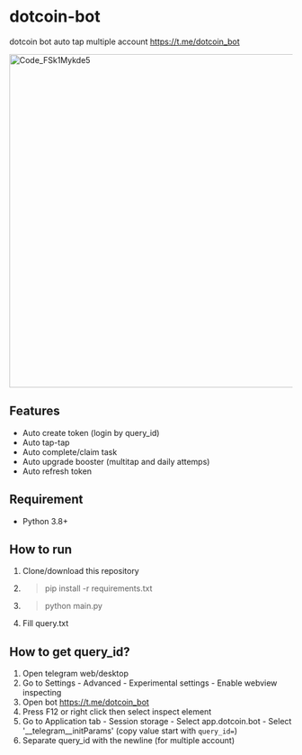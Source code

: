 # dotcoin-bot

dotcoin bot auto tap multiple account https://t.me/dotcoin_bot

<img width="592" alt="Code_FSk1Mykde5" src="https://github.com/user-attachments/assets/bcdda8ef-d035-429e-9c40-b73698faf92d">

## Features
- Auto create token (login by query_id)
- Auto tap-tap
- Auto complete/claim task
- Auto upgrade booster (multitap and daily attemps)
- Auto refresh token

## Requirement
- Python 3.8+

## How to run
1. Clone/download this repository
2. > pip install -r requirements.txt
3. > python main.py
4. Fill query.txt

## How to get query_id?
1. Open telegram web/desktop
2. Go to Settings - Advanced - Experimental settings - Enable webview inspecting
3. Open bot https://t.me/dotcoin_bot
4. Press F12 or right click then select inspect element
5. Go to Application tab - Session storage - Select app.dotcoin.bot - Select '__telegram__initParams' (copy value start with ```query_id=```)
6. Separate query_id with the newline (for multiple account)
